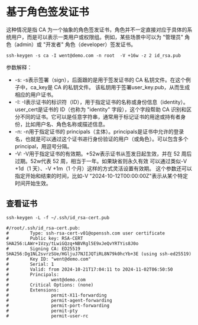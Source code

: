 # 基于角色签发证书

这种情况是指 CA 为一个抽象的角色签发证书，角色并不一定直接对应于具体的系统用户，而是可以表示一类用户或权限组。例如，某些场景中可以为 "管理员" 角色（admin）或 "开发者" 角色（developer）签发证书。
```shell
ssh-keygen -s ca -I went@demo.com -n root  -V +16w -z 2 id_rsa.pub
```

参数解释：
- -s:
    -s表示签署（sign），后面跟的是用于签发证书的 CA 私钥文件。在这个例子中，ca_key是 CA 的私钥文件。
    该私钥用于签署user_key.pub，从而生成相应的用户证书。
- -I:
    -I表示证书的标识符（ID），用于指定证书的名称或身份信息（identity）。
    user_cert是证书的 ID（也称为 "identity" 字段），这个字段帮助 CA 识别和区分不同的证书。它可以是任意字符串，通常用于标记证书的用途或持有者身份，比如用户名、角色名称或描述信息。
- -n:
    -n用于指定证书的 principals（主体）。principals是证书中允许的登录名，也就是可以通过这个证书进行身份验证的用户（或角色）。可以包含多个 principal，用逗号分隔。
- -V:
    -V用于指定证书的有效期。+52w表示证书从签发日起生效，并在 52 周后过期。52w代表 52 周，相当于一年。如果缺省则永久有效
    可以通过类似-V +1d（1 天）、-V +1m（1 个月）这样的方式灵活设置有效期。
    这个参数还可以指定开始和结束的时间，比如-V "2024-10-12T00:00:00Z"表示从某个特定时间开始生效。


## 查看证书
```shell
ssh-keygen -L -f ~/.ssh/id_rsa-cert.pub

#/root/.ssh/id_rsa-cert.pub:
#        Type: ssh-rsa-cert-v01@openssh.com user certificate
#        Public key: RSA-CERT SHA256:LAWr+1Vzy/tLwiGQzq+NBVRgl5E9xJeQvYRTYis8J0o
#        Signing CA: ED25519 SHA256:Dg1NL2svrzSUe/HGljuJ7NJIJQTiRL8N79k0hcYb+3E (using ssh-ed25519)
#        Key ID: "went@demo.com"
#        Serial: 1
#        Valid: from 2024-10-21T17:04:11 to 2024-11-02T06:50:50
#        Principals: 
#                went@demo.com
#        Critical Options: (none)
#        Extensions: 
#                permit-X11-forwarding
#                permit-agent-forwarding
#                permit-port-forwarding
#                permit-pty
#                permit-user-rc
```